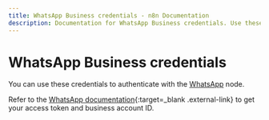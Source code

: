 ```yaml
---
title: WhatsApp Business credentials - n8n Documentation
description: Documentation for WhatsApp Business credentials. Use these credentials to authenticate WhatsApp Business in n8n, a workflow automation platform.
---
```


# WhatsApp Business credentials

You can use these credentials to authenticate with the [WhatsApp](/integrations/builtin/app-nodes/n8n-nodes-base.whatsapp/) node.

Refer to the [WhatsApp documentation](https://developers.facebook.com/docs/whatsapp/){:target=_blank .external-link} to get your access token and business account ID.




